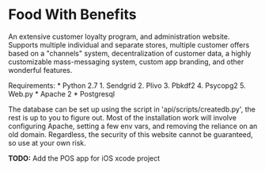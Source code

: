 Food With Benefits
==================

An extensive customer loyalty program, and administration website. Supports multiple individual and separate stores, multiple customer offers based on a "channels" system, decentralization of customer data, a highly customizable mass-messaging system, custom app branding, and other wonderful features.

Requirements:
	* Python 2.7
	  1. Sendgrid
	  2. Plivo
	  3. Pbkdf2
	  4. Psycopg2
	  5. Web.py
	* Apache 2
	* Postgresql

The database can be set up using the script in 'api/scripts/createdb.py', the rest is up to you to figure out. Most of the installation work will involve configuring Apache, setting a few env vars, and removing the reliance on an old domain. Regardless, the security of this website cannot be guaranteed, so use at your own risk.

**TODO:** Add the POS app for iOS xcode project